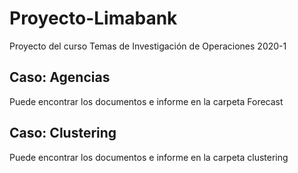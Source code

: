 # Proyecto-Limabank
Proyecto del curso Temas de Investigación de Operaciones 2020-1

## Caso: Agencias

Puede encontrar los documentos e informe en la carpeta Forecast

## Caso: Clustering

Puede encontrar los documentos e informe en la carpeta clustering
